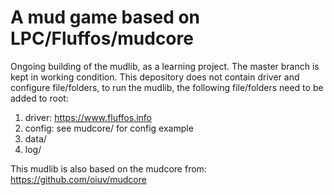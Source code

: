 # A mud game based on LPC/Fluffos/mudcore

Ongoing building of the mudlib, as a learning project. The master branch is kept in working condition. This depository does not contain driver and configure file/folders, to run the mudlib, the following file/folders need to be added to root:

1. driver: https://www.fluffos.info
2. config: see mudcore/ for config example
3. data/
4. log/

This mudlib is also based on the mudcore from: https://github.com/oiuv/mudcore
